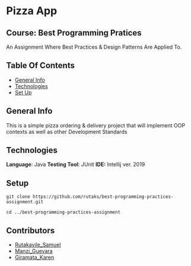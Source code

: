 # Pizza App
## Course: Best Programming Pratices
An Assignment Where Best Practices & Design Patterns Are Applied To.
## Table Of Contents
* [General Info](#general-info)
* [Technologies](#technologies)
* [Set Up](#set-up)

## General Info
This is a simple pizza ordering & delivery project that will implement OOP contexts as well as other Development Standards

## Technologies
**Language**: Java
**Testing Tool**: JUnit
**IDE:** Intellij ver. 2019

## Setup
```
git clone https://github.com/rutaks/best-programming-practices-assignment.git

cd ../best-programming-practices-assignment
```

## Contributors
* [Rutakayile_Samuel](https://github.com/rutaks)
* [Manzi_Guevara](https://github.com/manzi-guev)
* [Giramata_Karen]()